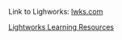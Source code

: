 Link to Lighworks: [lwks.com](https://lwks.com/lightworks/)

[Lightworks Learning Resources](https://lwks.com/resources/)